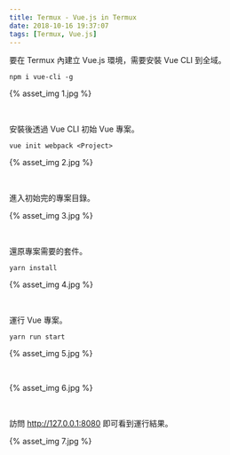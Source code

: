 ```yaml
---
title: Termux - Vue.js in Termux
date: 2018-10-16 19:37:07
tags: [Termux, Vue.js]
---
```


要在 Termux 內建立 Vue.js 環境，需要安裝 Vue CLI 到全域。  

<!-- more -->

    npm i vue-cli -g

{% asset_img 1.jpg %}

</br>


安裝後透過 Vue CLI 初始 Vue 專案。  

    vue init webpack <Project>

{% asset_img 2.jpg %}

</br>


進入初始完的專案目錄。  

{% asset_img 3.jpg %}

</br>


還原專案需要的套件。  

    yarn install

{% asset_img 4.jpg %}

</br>


運行 Vue 專案。  

    yarn run start

{% asset_img 5.jpg %}

</br>


{% asset_img 6.jpg %}

</br>


訪問 http://127.0.0.1:8080 即可看到運行結果。  

{% asset_img 7.jpg %}
